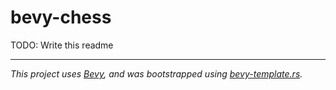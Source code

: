 # bevy-chess

TODO: Write this readme

---

_This project uses [Bevy], and was bootstrapped using [bevy-template.rs]._

[Bevy]: https://bevyengine.org
[bevy-template.rs]: https://github.com/taurr/bevy-template-rs
